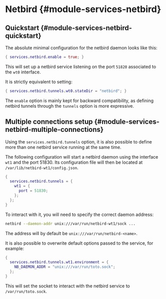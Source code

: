 # Netbird {#module-services-netbird}

## Quickstart {#module-services-netbird-quickstart}

The absolute minimal configuration for the netbird daemon looks like this:

```nix
{ services.netbird.enable = true; }
```

This will set up a netbird service listening on the port `51820` associated to the
`wt0` interface.

It is strictly equivalent to setting:

```nix
{ services.netbird.tunnels.wt0.stateDir = "netbird"; }
```

The `enable` option is mainly kept for backward compatibility, as defining netbird
tunnels through the `tunnels` option is more expressive.

## Multiple connections setup {#module-services-netbird-multiple-connections}

Using the `services.netbird.tunnels` option, it is also possible to define more than
one netbird service running at the same time.

The following configuration will start a netbird daemon using the interface `wt1` and
the port 51830. Its configuration file will then be located at `/var/lib/netbird-wt1/config.json`.

```nix
{
  services.netbird.tunnels = {
    wt1 = {
      port = 51830;
    };
  };
}
```

To interact with it, you will need to specify the correct daemon address:

```bash
netbird --daemon-addr unix:///var/run/netbird-wt1/sock ...
```

The address will by default be `unix:///var/run/netbird-<name>`.

It is also possible to overwrite default options passed to the service, for
example:

```nix
{
  services.netbird.tunnels.wt1.environment = {
    NB_DAEMON_ADDR = "unix:///var/run/toto.sock";
  };
}
```

This will set the socket to interact with the netbird service to `/var/run/toto.sock`.
